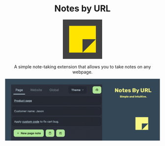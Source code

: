 <div align="center">
<h1>Notes by URL</h1>
<img src="./public/logo.svg" alt="Logo" width="128"/>
<p>
A simple note-taking extension that allows you to take notes on any webpage.
</p>

![Marquee](./public/marquee.png)

</div>

